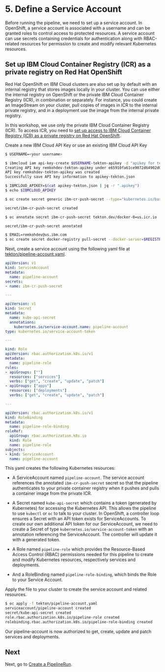 # 5. Define a Service Account

Before running the pipeline, we need to set up a service account. In OpenShift, a service account is associated with a username and can be granted roles to control access to protected resources. A service account can use secrets containing credentials for authentication along with RBAC-related resources for permission to create and modify relevant Kubernetes resources.

## Set up IBM Cloud Container Registry (ICR) as a private registry on Red Hat OpenShift

Red Hat OpenShift on IBM Cloud clusters are also set up by default with an internal registry that stores images locally in your cluster. You can use either the internal registry on OpenShift or the private IBM Cloud Container Registry (ICR), in combination or separately. For instance, you could create an ImageStream on your cluster, pull copies of images in ICR to the internal private registry, and in a deployment use the image from the internal private registry.

In this workshop, we use only the private IBM Cloud Container Registry (ICR). To access ICR, you need to [set up access to IBM Cloud Container Registry (ICR) as a private registry on Red Hat OpenShift](https://cloud.ibm.com/docs/Registry?topic=Registry-registry_rhos).

Create a new IBM Cloud API Key or use an existing IBM Cloud API Key

```bash
$ USERNAME=<your username>

$ ibmcloud iam api-key-create $USERNAME-tekton-apikey -d "apikey for tekton task in openshift" --file apikey-tekton.json
Creating API key remkohdev-tekton-apikey under e65910fa61ce9072d64902d03f3d4774 as remkohdev@us.ibm.com...OK
API key remkohdev-tekton-apikey was created
Successfully save API key information to apikey-tekton.json

$ IBMCLOUD_APIKEY=$(cat apikey-tekton.json | jq -r ".apikey")
$ echo $IBMCLOUD_APIKEY

$ oc create secret generic ibm-cr-push-secret --type="kubernetes.io/basic-auth" --from-literal=username=iamapikey --from-literal=password=$IBMCLOUD_APIKEY

secret/ibm-cr-push-secret created

$ oc annotate secret ibm-cr-push-secret tekton.dev/docker-0=us.icr.io

secret/ibm-cr-push-secret annotated

$ EMAIL=remkohdev@us.ibm.com
$ oc create secret docker-registry pull-secret --docker-server=$REGISTRY_ROUTE --docker-username=iamapikey --docker-password=$IBMCLOUD_APIKEY --docker-email=$EMAIL
```

Next, create a service account using the following yaml file at [tekton/pipeline-account.yaml](https://github.com/IBM/tekton-tutorial-openshift/blob/master/tekton/pipeline-account.yaml).

```yaml
apiVersion: v1
kind: ServiceAccount
metadata:
  name: pipeline-account
secrets:
- name: ibm-cr-push-secret

---

apiVersion: v1
kind: Secret
metadata:
  name: kube-api-secret
  annotations:
    kubernetes.io/service-account.name: pipeline-account
type: kubernetes.io/service-account-token

---

kind: Role
apiVersion: rbac.authorization.k8s.io/v1
metadata:
  name: pipeline-role
rules:
- apiGroups: [""]
  resources: ["services"]
  verbs: ["get", "create", "update", "patch"]
- apiGroups: ["apps"]
  resources: ["deployments"]
  verbs: ["get", "create", "update", "patch"]

---

apiVersion: rbac.authorization.k8s.io/v1
kind: RoleBinding
metadata:
  name: pipeline-role-binding
roleRef:
  apiGroup: rbac.authorization.k8s.io
  kind: Role
  name: pipeline-role
subjects:
- kind: ServiceAccount
  name: pipeline-account
```

This yaml creates the following Kubernetes resources:

* A ServiceAccount named `pipeline-account`. The service account references the annotated `ibm-cr-push-secret` secret so that the pipeline authenticates to your private container registry when it pushes and pulls a container image from the private ICR.

* A Secret named `kube-api-secret` which contains a token (generated by Kubernetes) for accessing the Kubernetes API. This allows the pipeline to use `kubectl` or `oc` to talk to your cluster. In OpenShift, a controller loop ensures a Secret with an API token exists for ServiceAccounts. To create our own additional API token for our ServiceAccount, we need to create a Secret of type `kubernetes.io/service-account-token` with an annotation referencing the ServiceAccount. The controller will update it with a generated token.

* A Role named `pipeline-role` which provides the Resource-Based Access Control (RBAC) permissions needed for this pipeline to create and modify Kubernetes resources, respectively services and deployments.

* And a RoleBinding named `pipeline-role-binding`, which binds the Role to your Service Account.

Apply the file to your cluster to create the service account and related resources.

```bash
$ oc apply -f tekton/pipeline-account.yaml
serviceaccount/pipeline-account created
secret/kube-api-secret created
role.rbac.authorization.k8s.io/pipeline-role created
rolebinding.rbac.authorization.k8s.io/pipeline-role-binding created
```

Our pipeline-account is now authorized to get, create, update and patch services and deployments.

## Next

Next, go to [Create a PipelineRun](6_create-pipeline-run.md).
